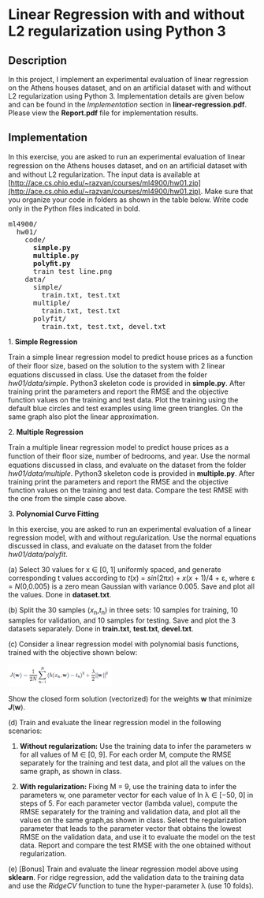 # Linear Regression with and without L2 regularization using Python 3 

## Description

In this project, I implement an experimental evaluation of linear regression on the Athens houses dataset, 
and on an artificial dataset with and without L2 regularization using Python 3. Implementation details are given below and can be found in the *Implementation* section in **linear-regression.pdf**. Please view the **Report.pdf** file for implementation results.

## Implementation

In this exercise, you are asked to run an experimental evaluation of linear regression on the Athens houses dataset, 
and on an artiﬁcial dataset with and without L2 regularization. The input data is available at [http://ace.cs.ohio.edu/~razvan/courses/ml4900/hw01.zip](http://ace.cs.ohio.edu/~razvan/courses/ml4900/hw01.zip).
Make sure that you organize your code in folders as shown in the table below. Write code only in the Python ﬁles 
indicated in bold.

<pre>
ml4900/
  hw01/
    code/
      <b>simple.py
      multiple.py
      polyﬁt.py</b>
      train test line.png
    data/
      simple/
        train.txt, test.txt
      multiple/
        train.txt, test.txt
      polyfit/
        train.txt, test.txt, devel.txt
</pre>

1\. **Simple Regression**

Train a simple linear regression model to predict house prices as a function of their
ﬂoor size, based on the solution to the system with 2 linear equations discussed in
class. Use the dataset from the folder *hw01/data/simple*. Python3 skeleton code is
provided in **simple.py**. After training print the parameters and report the RMSE and
the objective function values on the training and test data. Plot the training using the
default blue circles and test examples using lime green triangles. On the same graph
also plot the linear approximation.

2\. **Multiple Regression** 

Train a multiple linear regression model to predict house prices as a function of their
ﬂoor size, number of bedrooms, and year. Use the normal equations discussed in class,
and evaluate on the dataset from the folder *hw01/data/multiple*. Python3 skeleton
code is provided in **multiple.py**. After training print the parameters and report the
RMSE and the objective function values on the training and test data. Compare the
test RMSE with the one from the simple case above.

3\. **Polynomial Curve Fitting**

In this exercise, you are asked to run an experimental evaluation of a linear regression
model, with and without regularization. Use the normal equations discussed in class,
and evaluate on the dataset from the folder *hw01/data/polyfit*.

(a) Select 30 values for x ∈ [0, 1] uniformly spaced, and generate corresponding t
values according to *t*(*x*) = *sin*(2π*x*) + *x*(*x* + 1)/4 + ε, where ε = *N*(0,0.005) is a
zero mean Gaussian with variance 0.005. Save and plot all the values. Done in **dataset.txt**.

(b) Split the 30 samples (*x*<sub>n</sub>,*t*<sub>n</sub>) in three sets: 10 samples for training, 
10 samples for validation, and 10 samples for testing. Save and plot the 3 datasets separately.
Done in **train.txt**, **test.txt**, **devel.txt**.

(c) Consider a linear regression model with polynomial basis functions, trained with the objective shown below:

![](images/eq3.png)

Show the closed form solution (vectorized) for the weights **w** that minimize ***J***(**w**).

(d) Train and evaluate the linear regression model in the following scenarios:

1. **Without regularization:** Use the training data to infer the parameters w for all values of M ∈ [0, 9]. 
For each order M, compute the RMSE separately for the training and test data, and plot all the values 
on the same graph, as shown in class.

2. **With regularization:** Fixing M = 9, use the training data to infer the parameters w, one parameter vector 
for each value of ln λ ∈ [−50, 0] in steps of 5. For each parameter vector (lambda value), compute the RMSE 
separately for the training and validation data, and plot all the values on the same graph,as shown in class. 
Select the regularization parameter that leads to the parameter vector that obtains the lowest RMSE on the 
validation data, and use it to evaluate the model on the test data. Report and compare the test RMSE with the one 
obtained without regularization.

(e) [Bonus] Train and evaluate the linear regression model above using **sklearn**. For ridge regression, add the 
validation data to the training data and use the *RidgeCV* function to tune the hyper-parameter λ (use 10 folds).
